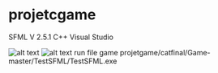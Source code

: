 # projetcgame

SFML V 2.5.1  C++ Visual Studio

![alt text](https://github.com/atthana/grassroot-engineer.com/blob/master/grassroot-engineer.JPG)
![alt text](https://github.com/ochiovip/projetcgame/c001.PNG)
run file  game projetgame/catfinal/Game-master/TestSFML/TestSFML.exe
